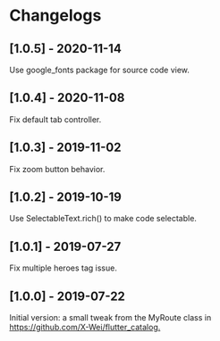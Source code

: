 # Changelogs

## [1.0.5] - 2020-11-14

Use google_fonts package for source code view.

## [1.0.4] - 2020-11-08

Fix default tab controller.

## [1.0.3] - 2019-11-02

Fix zoom button behavior.

## [1.0.2] - 2019-10-19

Use SelectableText.rich() to make code selectable.

## [1.0.1] - 2019-07-27

Fix multiple heroes tag issue.

## [1.0.0] - 2019-07-22

Initial version: a small tweak from the MyRoute class in
<https://github.com/X-Wei/flutter_catalog.>
